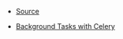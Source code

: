 
* [Source](https://hackmd.io/@samueltseng/Flask-Celery-DockerCompose)

* [Background Tasks with Celery](https://flask.palletsprojects.com/en/2.3.x/patterns/celery/)